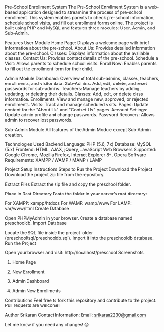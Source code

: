Pre-School Enrollment System
The Pre-School Enrollment System is a web-based application designed to streamline the process of pre-school enrollment. This system enables parents to check pre-school information, schedule school visits, and fill out enrollment forms online. The project is built using PHP and MySQL and features three modules: User, Admin, and Sub-Admin.

Features
User Module
Home Page: Displays a welcome page with brief information about the pre-school.
About Us: Provides detailed information about the pre-school.
Classes: Displays information about the available classes.
Contact Us: Provides contact details of the pre-school.
Schedule a Visit: Allows parents to schedule school visits.
Enroll Now: Enables parents to fill out the enrollment form for their child.

Admin Module
Dashboard: Overview of total sub-admins, classes, teachers, enrollments, and visitor data.
Sub-Admins: Add, edit, delete, and reset passwords for sub-admins.
Teachers: Manage teachers by adding, updating, or deleting their details.
Classes: Add, edit, or delete class information.
Enrollments: View and manage new, approved, or rejected enrollments.
Visits: Track and manage scheduled visits.
Pages: Update content for the "About Us" and "Contact Us" pages.
Account Settings: Update admin profile and change passwords.
Password Recovery: Allows admin to recover lost passwords.

Sub-Admin Module
All features of the Admin Module except Sub-Admin creation.

Technologies Used
Backend Language: PHP (5.6, 7.x)
Database: MySQL (5.x)
Frontend: HTML, AJAX, jQuery, JavaScript
Web Browsers Supported: Google Chrome, Mozilla Firefox, Internet Explorer 8+, Opera
Software Requirements: XAMPP / WAMP / MAMP / LAMP

Project Setup Instructions
Steps to Run the Project
Download the Project
Download the project zip file from the repository.

Extract Files
Extract the zip file and copy the preschool folder.

Place in Root Directory
Paste the folder in your server’s root directory:

For XAMPP: xampp/htdocs
For WAMP: wamp/www
For LAMP: var/www/html
Create Database

Open PHPMyAdmin in your browser.
Create a database named preschooldb.
Import Database

Locate the SQL file inside the project folder (preschool/sql/preschooldb.sql).
Import it into the preschooldb database.
Run the Project

Open your browser and visit: http://localhost/preschool
Screenshots
1. Home Page


2. New Enrollment


3. Admin Dashboard


4. Admin New Enrollments

Contributions
Feel free to fork this repository and contribute to the project. Pull requests are welcome!

Author
Srikaran
Contact Information:
Email: srikaran2230@gmail.com


Let me know if you need any changes! 😊

